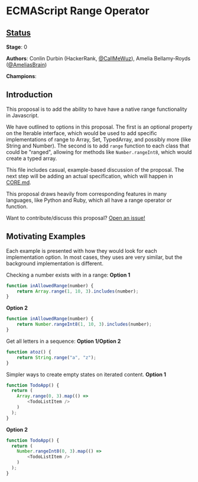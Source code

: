 # ECMAScript Range Operator

## [Status](https://tc39.github.io/process-document/)

**Stage**: 0

**Authors**: Conlin Durbin (HackerRank, [@CallMeWuz](https://twitter.com/CallMeWuz)), Amelia Bellamy-Royds ([@AmeliasBrain](https://twitter.com/AmeliasBrain))

**Champions**:

## Introduction

This proposal is to add the ability to have have a native range functionality in Javascript. 

We have outlined to options in this proposal. The first is an optional property on the Iterable interface, which would be used to add specific implementations of range to Array, Set, TypedArray, and possibly more (like String and Number). The second is to add `range` function to each class that could be "ranged", allowing for methods like `Number.rangeInt8`, which would create a typed array.

This file includes casual, example-based discussion of the proposal. The next step will be adding an actual specification, which will happen in [CORE.md](/CORE.md).

This proposal draws heavily from corresponding features in many languages, like Python and Ruby, which all have a range operator or function.

Want to contribute/discuss this proposal? [Open an issue!](https://github.com/wuz/proposal-range-operator/issues)

## Motivating Examples

Each example is presented with how they would look for each implementation option. In most cases, they uses are very similar, but the background implementation is different.

Checking a number exists with in a range:
**Option 1**
```js
function inAllowedRange(number) {
    return Array.range(1, 10, 3).includes(number);
}
```

**Option 2**
```js
function inAllowedRange(number) {
    return Number.rangeInt8(1, 10, 3).includes(number);
}
```

Get all letters in a sequence:
**Option 1/Option 2**
```js
function atoz() {
    return String.range("a", "z");
}
```

Simpler ways to create empty states on iterated content.
**Option 1**
```js
function TodoApp() {
  return (
    Array.range(0, 3).map(() => 
        <TodoListItem />   
    )
  );
}
```

**Option 2**
```js
function TodoApp() {
  return (
    Number.rangeInt8(0, 3).map(() => 
        <TodoListItem />   
    )
  );
}
```

